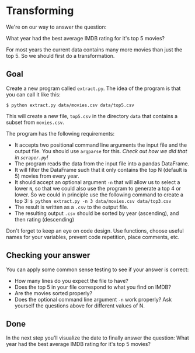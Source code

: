 # Transforming

We're on our way to answer the question:

What year had the best average IMDB rating for it's top 5 movies?

For most years the current data contains many more movies than just the top 5. So we should first do a transformation.

## Goal

Create a new program called `extract.py`. The idea of the program is that you can call it like this:

    $ python extract.py data/movies.csv data/top5.csv

This will create a new file, `top5.csv` in the directory `data` that contains a subset from `movies.csv`.

The program has the following requirements:

- It accepts two positional command line arguments the input file and the output file. You should use `argparse` for this. _Check out how we did that in `scraper.py`!_
- The program reads the data from the input file into a pandas DataFrame.
- It will filter the DataFrame such that it only contains the top N (default is 5) movies from every year.
- It should accept an optional argument `-n` that will allow us to select a lower `N`, so that we could also use the program to generate a top 4 or lower. So we could in principle use the following command to create a top 3: `$ python extract.py -n 3 data/movies.csv data/top3.csv`
- The result is written as a `.csv` to the output file.
- The resulting output `.csv` should be sorted by year (ascending), and then rating (descending)

Don't forget to keep an eye on code design. Use functions, choose useful names for your variables, prevent code repetition, place comments, etc.

## Checking your answer

You can apply some common sense testing to see if your answer is correct:

- How many lines do you expect the file to have?
- Does the top 5 in your file correspond to what you find on IMDB?
- Are the movies sorted properly?
- Does the optional command line argument `-n` work properly? Ask yourself the questions above for different values of N.

## Done

In the next step you'll visualize the date to finally answer the question: What year had the best average IMDB rating for it's top 5 movies?
